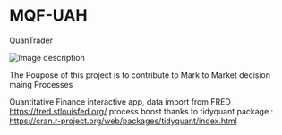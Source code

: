 # MQF-UAH

QuanTrader

![Image description](https://upload.wikimedia.org/wikipedia/commons/d/d0/RStudio_logo_flat.svg)

The Poupose of this project is to contribute to Mark to Market decision maing Processes


Quantitative Finance interactive app, data import from FRED https://fred.stlouisfed.org/ 
process boost thanks to tidyquant package : https://cran.r-project.org/web/packages/tidyquant/index.html

